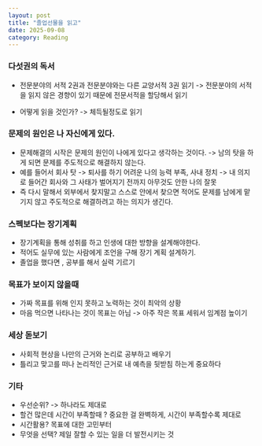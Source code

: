 ```yaml
---
layout: post
title: "졸업선물을 읽고"
date: 2025-09-08 
category: Reading
---
```


### 다섯권의 독서
- 전문분야의 서적 2권과 전문분야와는 다른 교양서적 3권 읽기
-> 전문분야의 서적을 읽지 않은 경향이 있기 때문에 전문서적을 할당해서 읽기 

- 어떻게 읽을 것인가? -> 체득될정도로 읽기 

### 문제의 원인은 나 자신에게 있다.

- 문제해결의 시작은 문제의 원인이 나에게 있다고 생각하는 것이다. -> 남의 탓을 하게 되면 문제를 주도적으로 해결하지 않는다.
- 예를 들어서 회사 탓 -> 퇴사를 하기 어려운 나의 능력 부족, 사내 정치 -> 내 의지로 들어간 회사와 그 사태가 벌어지기 전까지 아무것도 안한 나의 잘못 
- 즉 다시 말해서 외부에서 찾지말고 스스로 안에서 찾으면 적어도 문제를 남에게 맡기지 않고 주도적으로 해결하려고 하는 의지가 생긴다.

### 스펙보다는 장기계획

- 장기계획을 통해 성취를 하고 인생에 대한 방향을 설계해야한다. 
- 적어도 실무에 있는 사람에게 조언을 구해 장기 계획 설계하기. 
- 졸업을 했다면 , 공부를 해서 실력 기르기 

### 목표가 보이지 않을때
- 가짜 목표를 위해 인지 못하고 노력하는 것이 최악의 상황
- 마음 먹으면 나타나는 것이 목표는 아님 -> 아주 작은 목표 세워서 임계점 높이기 

### 세상 돋보기
- 사회적 현상을 나만의 근거와 논리로 공부하고 배우기 
- 틀리고 맞고를 떠나 논리적인 근거로 내 예측을 뒷받침 하는게 중요하다 

### 기타
- 우선순위? -> 하나라도 제대로
- 할건 많은데 시간이 부족할때 ? 중요한 걸 완벽하게, 시간이 부족할수록 제대로 
- 시간활용? 목표에 대한 고민부터 
- 무엇을 선택? 제일 잘할 수 있는 일을 더 발전시키는 것 